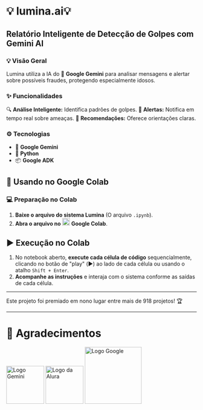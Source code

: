 # 💡 **lumina.ai**💡
## Relatório Inteligente de Detecção de Golpes com Gemini AI
### 💡 Visão Geral

Lumina utiliza a IA do 🧠 **Google Gemini** para analisar mensagens e alertar sobre possíveis fraudes, protegendo especialmente idosos.

### ✨ Funcionalidades

🔍 **Análise Inteligente:** Identifica padrões de golpes.
🚨 **Alertas:** Notifica em tempo real sobre ameaças.
🎯 **Recomendações:** Oferece orientações claras.

### ⚙️ Tecnologias

* 🧠 **Google Gemini**
* 🐍 **Python**
* 📦 **Google ADK**

## 🚀 Usando no Google Colab

### 💻 Preparação no Colab

1. **Baixe o arquivo do sistema Lumina** (O arquivo `.ipynb`).
2. **Abra o arquivo no** <img src="https://colab.research.google.com/img/colab_favicon.ico" alt="Google Colab" width="20"> **Google Colab**.

## ▶️ Execução no Colab

1. No notebook aberto, **execute cada célula de código** sequencialmente, clicando no botão de "play" (▶️) ao lado de cada célula ou usando o atalho `Shift + Enter`.
2. **Acompanhe as instruções** e interaja com o sistema conforme as saídas de cada célula.

---

Este projeto foi premiado em nono lugar entre mais de 918 projetos! 🏆

---

# 🙏 Agradecimentos

<img src="https://upload.wikimedia.org/wikipedia/commons/thumb/8/8a/Google_Gemini_logo.svg/2560px-Google_Gemini_logo.svg.png" alt="Logo Gemini" width="100"/> 

<img src="https://www.alura.com.br/assets/img/alura-logo.svg" alt="Logo da Alura" width="100"/> 

<img src="https://www.vectorlogo.zone/logos/google/google-ar21.svg" alt="Logo Google" width="150"/> 

